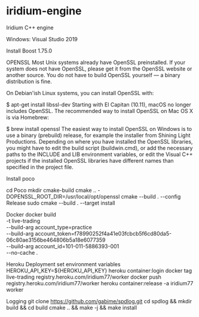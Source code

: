 # iridium-engine
Iridium C++ engine

Windows: Visual Studio 2019

Install Boost 1.75.0

OPENSSL
Most Unix systems already have OpenSSL preinstalled. If your system does not have OpenSSL, please get it from the OpenSSL website or another source. You do not have to build OpenSSL yourself — a binary distribution is fine.

On Debian'ish Linux systems, you can install OpenSSL with:

$ apt-get install libssl-dev
Starting with El Capitan (10.11), macOS no longer includes OpenSSL. The recommended way to install OpenSSL on Mac OS X is via Homebrew:

$ brew install openssl
The easiest way to install OpenSSL on Windows is to use a binary (prebuild) release, for example the installer from Shining Light Productions.
Depending on where you have installed the OpenSSL libraries, you might have to edit the build script (buildwin.cmd), or add the necessary paths to the INCLUDE and LIB environment variables, or edit the Visual C++ projects if the installed OpenSSL libraries have different names than specified in the project file.

Install poco

cd Poco
mkdir cmake-build
cmake .. -DOPENSSL_ROOT_DIR=/usr/local/opt/openssl
cmake --build . --config Release
sudo cmake --build . --target install

Docker
docker build \
 -t live-trading \
 --build-arg account_type=practice \
 --build-arg account_token=f78990252f4a41e03fcbcb5f6cd80da5-06c80ae3156be464806b5a18e6077359 \
 --build-arg account_id=101-011-5886393-001 \
 --no-cache .
 
 Heroku Deployment
 set environment variables
 HEROKU_API_KEY=${HEROKU_API_KEY} heroku container:login
 docker tag live-trading registry.heroku.com/iridium77/worker
 docker push registry.heroku.com/iridium77/worker
 heroku container:release -a iridium77 worker
 
 Logging
 git clone https://github.com/gabime/spdlog.git
 cd spdlog && mkdir build && cd build
 cmake .. && make -j && make install